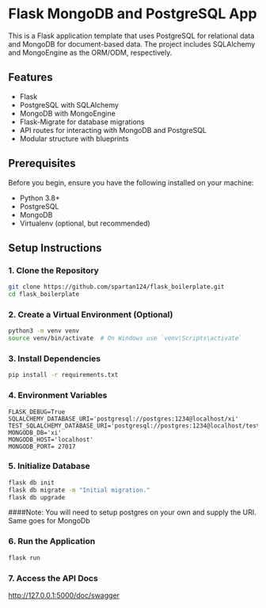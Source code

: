 # Flask MongoDB and PostgreSQL App

This is a Flask application template that uses PostgreSQL for relational data and MongoDB for document-based data. The project includes SQLAlchemy and MongoEngine as the ORM/ODM, respectively.

## Features

- Flask
- PostgreSQL with SQLAlchemy
- MongoDB with MongoEngine
- Flask-Migrate for database migrations
- API routes for interacting with MongoDB and PostgreSQL
- Modular structure with blueprints

## Prerequisites

Before you begin, ensure you have the following installed on your machine:

- Python 3.8+
- PostgreSQL
- MongoDB
- Virtualenv (optional, but recommended)

## Setup Instructions

### 1. Clone the Repository

```bash
git clone https://github.com/spartan124/flask_boilerplate.git
cd flask_boilerplate
```

### 2. Create a Virtual Environment (Optional)

```bash
python3 -m venv venv
source venv/bin/activate  # On Windows use `venv\Scripts\activate`
```

### 3. Install Dependencies

```bash
pip install -r requirements.txt
```

### 4. Environment Variables

```.env
FLASK_DEBUG=True
SQLALCHEMY_DATABASE_URI='postgresql://postgres:1234@localhost/xi'
TEST_SQLALCHEMY_DATABASE_URI='postgresql://postgres:1234@localhost/testdb'
MONGODB_DB='xi'
MONGODB_HOST='localhost'
MONGODB_PORT= 27017
````

### 5. Initialize Database

```bash
flask db init
flask db migrate -m "Initial migration."
flask db upgrade
```

####Note: You will need to setup postgres on your own and supply the URI. Same goes for MongoDb 

### 6. Run the Application

```bash
flask run
```

### 7. Access the API Docs

<http://127.0.0.1:5000/doc/swagger>
